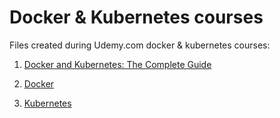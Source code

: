 # Docker & Kubernetes courses

Files created during Udemy.com docker & kubernetes courses:

1. [Docker and Kubernetes: The Complete Guide](https://www.udemy.com/course/docker-and-kubernetes-the-complete-guide)

2. [Docker](https://www.udemy.com/course/docker-od-podstaw-dla-programistow-i-nie-tylko)

3. [Kubernetes](https://www.udemy.com/course/kubernetes-od-podstaw-dla-programistow-i-nie-tylko)
